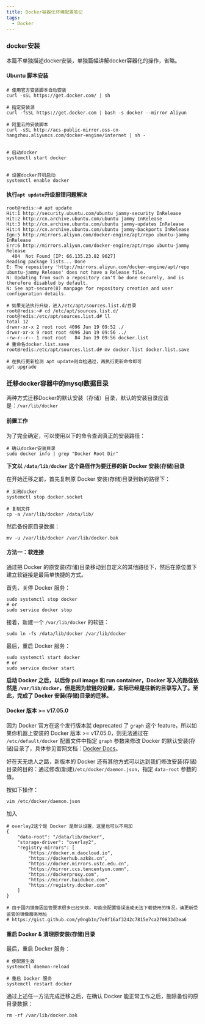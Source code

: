 ```yaml
---
title: Docker容器化环境配置笔记
tags:
  - Docker
---
```




### docker安装

本篇不单独描述docker安装，单独篇幅讲解docker容器化的操作，省略。

#### Ubuntu 脚本安装

```shell
# 使用官方安装脚本自动安装
curl -sSL https://get.docker.com/ | sh

# 指定安装源
curl -fsSL https://get.docker.com | bash -s docker --mirror Aliyun

# 阿里云的安装脚本
curl -sSL http://acs-public-mirror.oss-cn-hangzhou.aliyuncs.com/docker-engine/internet | sh -


# 启动docker
systemctl start docker


# 设置docker开机启动
systemctl enable docker
```



#### 执行`apt update`升级报错问题解决

~~~shell
root@redis:~# apt update
Hit:1 http://security.ubuntu.com/ubuntu jammy-security InRelease    
Hit:2 http://cn.archive.ubuntu.com/ubuntu jammy InRelease           
Hit:3 http://cn.archive.ubuntu.com/ubuntu jammy-updates InRelease
Hit:4 http://cn.archive.ubuntu.com/ubuntu jammy-backports InRelease
Ign:5 http://mirrors.aliyun.com/docker-engine/apt/repo ubuntu-jammy InRelease
Err:6 http://mirrors.aliyun.com/docker-engine/apt/repo ubuntu-jammy Release
  404  Not Found [IP: 66.135.23.82 9627]
Reading package lists... Done
E: The repository 'http://mirrors.aliyun.com/docker-engine/apt/repo ubuntu-jammy Release' does not have a Release file.
N: Updating from such a repository can't be done securely, and is therefore disabled by default.
N: See apt-secure(8) manpage for repository creation and user configuration details.

# 如果无法执行升级，进入/etc/apt/sources.list.d/目录
root@redis:~# cd /etc/apt/sources.list.d/
root@redis:/etc/apt/sources.list.d# ll
total 12
drwxr-xr-x 2 root root 4096 Jun 19 09:52 ./
drwxr-xr-x 9 root root 4096 Jun 19 09:56 ../
-rw-r--r-- 1 root root   84 Jun 19 09:56 docker.list
# 重命名docker.list.save
root@redis:/etc/apt/sources.list.d# mv docker.list docker.list.save

# 在执行更新检测 apt update则自检通过，再执行更新命令即可
apt upgrade
~~~



### 迁移docker容器中的mysql数据目录

两种方式迁移Docker的默认安装（存储）目录，默认的安装目录应该是：`/var/lib/docker`

#### 前置工作

为了完全确定，可以使用以下的命令查询真正的安装路径：

```
# 确认docker安装目录
sudo docker info | grep "Docker Root Dir"
```

**下文以 `/data/lib/docker` 这个路径作为要迁移的新 Docker 安装(存储)目录**

在开始迁移之前，首先复制原 Docker 安装(存储)目录到新的路径下：

```
# 关闭docker
systemctl stop docker.socket

# 复制文件
cp -a /var/lib/docker /data/lib/
```

然后备份原目录数据：

```
mv -u /var/lib/docker /var/lib/docker.bak
```



#### 方法一：软连接

通过把 Docker 的原安装(存储)目录移动到自定义的其他路径下，然后在原位置下建立软链接是最简单快捷的方式。

首先，关停 Docker 服务：

```
sudo systemctl stop docker
# or
sudo service docker stop
```

接着，新建一个 `/var/lib/docker` 的软链：

```
sudo ln -fs /data/lib/docker /var/lib/docker
```

最后，重启 Docker 服务：

```
sudo systemctl start docker
# or
sudo service docker start
```

**启动 Docker 之后，以后你 pull image 和 run container，Docker 写入的路径依然是 `/var/lib/docker`，但是因为软链的设置，实际已经是往新的目录写入了。至此，完成了 Docker 安装(存储)目录的迁移。**



#### Docker 版本 >= v17.05.0

因为 Docker 官方在这个发行版本就 deprecated 了 `graph` 这个 feature，所以如果你机器上安装的 Docker 版本 >= v17.05.0，则无法通过在 `/etc/default/docker` 配置文件中指定 `graph` 参数来修改 Docker 的默认安装(存储)目录了，具体参见官网文档：[Docker Docs](https://link.ld246.com/forward?goto=https%3A%2F%2Fdocs.docker.com%2Fengine%2Fdeprecated%2F%23-g-and---graph-flags-on-dockerd)。

好在天无绝人之路，新版本的 Docker 还有其他方式可以达到我们修改安装(存储)目录的目的：通过修改(新建)`/etc/docker/daemon.json`，指定 `data-root` 参数的值。

按如下操作：

```
vim /etc/docker/daemon.json
```

加入

```
# overlay2这个是 Docker 是默认设置，这里也可以不用加
{
    "data-root": "/data/lib/docker",
    "storage-driver": "overlay2",
    "registry-mirrors": [
        "https://docker.m.daocloud.io",
        "https://dockerhub.azk8s.cn",
        "https://docker.mirrors.ustc.edu.cn",
        "https://mirror.ccs.tencentyun.comn",
        "https://dockerproxy.com",
        "https://mirror.baidubce.com",
        "https://registry.docker.com"
    ]
}

# 由于国内镜像因监管要求很多已经失效，可能会配置错误造成无法下载使用的情况，请更新受监管的镜像服务地址
# https://gist.github.com/y0ngb1n/7e8f16af3242c7815e7ca2f0833d3ea6
```

#### 重启 Docker & 清理原安装(存储)目录

最后，重启 Docker 服务：

```
# 使配置生效
systemctl daemon-reload

# 重启 Docker 服务
systemctl restart docker

```

通过上述任一方法完成迁移之后，在确认 Docker 能正常工作之后，删除备份的原目录数据：

```
rm -rf /var/lib/docker.bak
```
